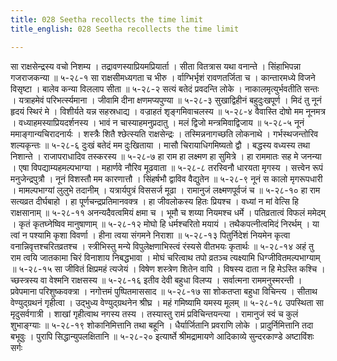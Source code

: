 ```yaml
---
title: 028 Seetha recollects the time limit
title_english: 028 Seetha recollects the time limit

---
```

<div class="audioEmbed"  caption="श्रीराम-हरिसीताराममूर्ति-घनपाठिभ्यां वचनम्" src="https://archive.org/download/Ramayana-recitation-Sriram-harisItArAmamUrti-Ghanapaati-v2/Kanda_5/Kanda_5_SK-028-Seetha_recollects_the_time_limit.mp3"></div>
सा राक्षसेन्द्रस्य वचो निशम्य ।  
तद्रावणस्याप्रियमप्रियार्ता ।  
सीता वितत्रास यथा वनान्ते ।  
सिंहाभिपन्ना गजराजकन्या ॥ ५-२८-१  
सा राक्षसीमध्यगता च भीरु ।  
र्वाग्भिर्भृशं रावणतर्जिता च ।  
कान्तारमध्ये विजने विसृष्टा ।  
बालेव कन्या विललाप सीता ॥ ५-२८-२  
सत्यं बतेदं प्रवदन्ति लोके ।  
नाकालमृत्युर्भवतीति सन्तः ।  
यत्राहमेवं परिभर्त्स्यमाना ।  
जीवामि दीना क्षणमप्यपुण्या ॥ ५-२८-३  
सुखाद्विहीनं बहुदुःखपूर्ण ।  
मिदं तु नूनं हृदयं स्थिरं मे ।  
विशीर्यते यन्न सहस्रधाद्य ।  
वज्राहतं शृङ्गमिवाचलस्य ॥ ५-२८-४  
वैवास्ति दोषो मम नूनमत्र ।  
वध्याहमस्याप्रियदर्शनस्य ।  
भावं न चास्याहमनुप्रदातु ।  
मलं द्विजो मन्त्रमिवाद्विजाय ॥ ५-२८-५  
नूनं ममाङ्गान्यचिरादनार्यः ।  
शस्त्रैः शितै श्छेत्स्यति राक्षसेन्द्रः ।  
तस्मिन्ननागच्छति लोकनाथे ।  
गर्भस्थजन्तोरिव शल्यकृन्तः ॥ ५-२८-६  
दुःखं बतेदं मम दुःखिताया ।  
मासौ चिरायाधिगमिष्यतो द्वौ ।  
बद्धस्य वध्यस्य तथा निशान्ते ।  
राजापराधादिव तस्करस्य ॥ ५-२८-७  
हा राम हा लक्ष्मण हा सुमित्रे ।  
हा राममातः सह मे जनन्या ।  
एषा विपद्याम्यहमल्पभाग्या ।  
महार्णवे नौरिव मूढवाता ॥ ५-२८-८  
तरस्विनौ धारयता मृगस्य ।  
सत्त्वेन रूपं मनुजेन्द्रपुत्रौ ।  
नूनं विशस्तौ मम कारणात्तौ ।  
सिंहर्षभौ द्वाविव वैद्युतेन ॥ ५-२८-९  
नूनं स कालो मृगरूपधारी ।  
मामल्पभाग्यां लुलुभे तदानीम् ।  
यत्रार्यपुत्रं विससर्ज मूढा ।  
रामानुजं लक्ष्मणपूर्वजं च ॥ ५-२८-१०  
हा राम सत्यव्रत दीर्घबाहो ।  
हा पूर्णचन्द्रप्रतिमानवक्त्र ।  
हा जीवलोकस्य हितः प्रियश्च ।  
वध्यां न मां वेत्सि हि राक्षसानाम् ॥ ५-२८-११  
अनन्यदैवत्वमियं क्षमा च ।  
भूमौ च शय्या नियमश्च धर्मे ।  
पतिव्रतात्वं विफलं ममेदम् ।  
कृतं कृतघ्नेष्विव मानुषाणाम् ॥ ५-२८-१२  
मोघो हि धर्मश्चरितो मयायं ।  
तथैकपत्नीत्वमिदं निरर्थम् ।  
या त्वां न पश्यामि कृशा विवर्णा ।  
हीना त्वया संगमने निराशा ॥ ५-२८-१३  
पितुर्निदेशं नियमेन कृत्वा वनान्निवृत्तश्चरितव्रतश्च ।  
स्त्रीभिस्तु मन्ये विपुलेक्षणाभिस्त्वं रंस्यसे वीतभयः कृतार्थः ॥ ५-२८-१४  
अहं तु राम त्वयि जातकामा चिरं विनाशाय निबद्धभावा ।  
मोघं चरित्वाथ तपो व्रतञ्च त्यक्ष्यामि धिग्जीवितमल्पभाग्याम् ॥ ५-२८-१५  
सा जीवितं क्षिप्रमहं त्यजेयं ।  
विषेण शस्त्रेण शितेन वापि ।  
विषस्य दाता न हि मेऽस्ति कश्चि ।  
च्छस्त्रस्य वा वेश्मनि राक्षसस्य ॥ ५-२८-१६  
इतीव देवी बहुधा विलप्य ।  
सर्वात्मना राममनुस्मरन्ती ।  
प्रवेपमाना परिशुष्कवक्त्रा ।  
नगोत्तमं पुष्पितमाससाद ॥ ५-२८-१७  
सा शोकतप्ता बहुधा विचिन्त्य ।  
सीताथ वेण्युद्ग्रथनं गृहीत्वा ।  
उद्भुध्य वेण्युद्ग्रथनेन श्रीघ्र ।  
महं गमिष्यामि यमस्य मूलम् ॥ ५-२८-१८  
उपस्थिता सा मृदुसर्वगात्री ।  
शाखां गृहीत्वाथ नगस्य तस्य ।  
तस्यास्तु रामं प्रविचिन्तयन्त्या ।  
रामानुजं स्वं च कुलं शुभाङ्ग्याः ॥ ५-२८-१९  
शोकानिमित्तानि तथा बहूनि ।  
धैर्यार्जितानि प्रवराणि लोके ।  
प्रादुर्निमित्तानि तदा बभूवुः ।  
पुरापि सिद्धान्युपलक्षितानि ॥ ५-२८-२०  
इत्यार्ष्ते श्रीमद्रामायणे आदिकाव्ये सुन्दरकाण्डे अष्टाविंशः सर्गः